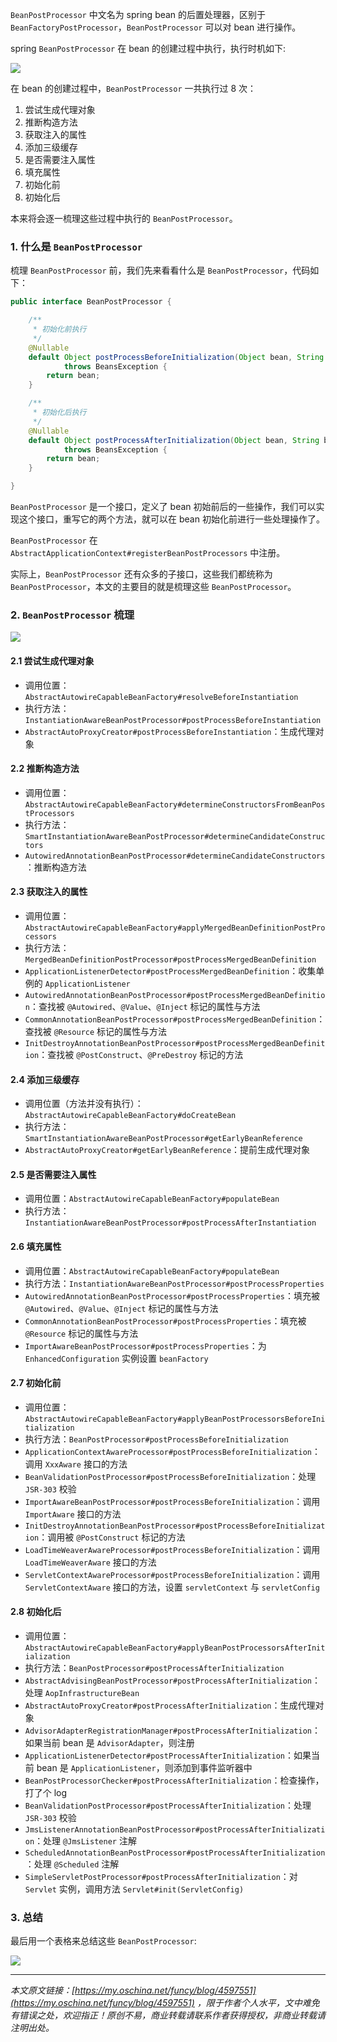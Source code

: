 `BeanPostProcessor` 中文名为 spring bean 的后置处理器，区别于 `BeanFactoryPostProcessor`，`BeanPostProcessor` 可以对 bean 进行操作。

spring `BeanPostProcessor` 在 bean 的创建过程中执行，执行时机如下:

![](https://java-tutorial.oss-cn-shanghai.aliyuncs.com/up-b7a4d4bc1bfbd76537e40cf843b0d18df93.png)

在 bean 的创建过程中，`BeanPostProcessor` 一共执行过 8 次：

1.  尝试生成代理对象
2.  推断构造方法
3.  获取注入的属性
4.  添加三级缓存
5.  是否需要注入属性
6.  填充属性
7.  初始化前
8.  初始化后

本来将会逐一梳理这些过程中执行的 `BeanPostProcessor`。

### 1\. 什么是 `BeanPostProcessor`

梳理 `BeanPostProcessor` 前，我们先来看看什么是 `BeanPostProcessor`，代码如下：

```java
public interface BeanPostProcessor {

    /**
     * 初始化前执行
     */
    @Nullable
    default Object postProcessBeforeInitialization(Object bean, String beanName) 
            throws BeansException {
        return bean;
    }

    /**
     * 初始化后执行
     */
    @Nullable
    default Object postProcessAfterInitialization(Object bean, String beanName) 
            throws BeansException {
        return bean;
    }

}

```

`BeanPostProcessor` 是一个接口，定义了 bean 初始前后的一些操作，我们可以实现这个接口，重写它的两个方法，就可以在 bean 初始化前进行一些处理操作了。

`BeanPostProcessor` 在 `AbstractApplicationContext#registerBeanPostProcessors` 中注册。

实际上，`BeanPostProcessor` 还有众多的子接口，这些我们都统称为 `BeanPostProcessor`，本文的主要目的就是梳理这些 `BeanPostProcessor`。

### 2. `BeanPostProcessor` 梳理

![](https://java-tutorial.oss-cn-shanghai.aliyuncs.com/up-102ca0d1e4db82a28871661241b05bc3956.png)

#### 2.1 尝试生成代理对象

*   调用位置：`AbstractAutowireCapableBeanFactory#resolveBeforeInstantiation`
*   执行方法：`InstantiationAwareBeanPostProcessor#postProcessBeforeInstantiation`
*   `AbstractAutoProxyCreator#postProcessBeforeInstantiation`：生成代理对象

#### 2.2 推断构造方法

*   调用位置：`AbstractAutowireCapableBeanFactory#determineConstructorsFromBeanPostProcessors`
*   执行方法：`SmartInstantiationAwareBeanPostProcessor#determineCandidateConstructors`
*   `AutowiredAnnotationBeanPostProcessor#determineCandidateConstructors`：推断构造方法

#### 2.3 获取注入的属性

*   调用位置：`AbstractAutowireCapableBeanFactory#applyMergedBeanDefinitionPostProcessors`
*   执行方法：`MergedBeanDefinitionPostProcessor#postProcessMergedBeanDefinition`
*   `ApplicationListenerDetector#postProcessMergedBeanDefinition`：收集单例的 `ApplicationListener`
*   `AutowiredAnnotationBeanPostProcessor#postProcessMergedBeanDefinition`：查找被 `@Autowired`、`@Value`、`@Inject` 标记的属性与方法
*   `CommonAnnotationBeanPostProcessor#postProcessMergedBeanDefinition`：查找被 `@Resource` 标记的属性与方法
*   `InitDestroyAnnotationBeanPostProcessor#postProcessMergedBeanDefinition`：查找被 `@PostConstruct`、`@PreDestroy` 标记的方法

#### 2.4 添加三级缓存

*   调用位置（方法并没有执行）：`AbstractAutowireCapableBeanFactory#doCreateBean`
*   执行方法：`SmartInstantiationAwareBeanPostProcessor#getEarlyBeanReference`
*   `AbstractAutoProxyCreator#getEarlyBeanReference`：提前生成代理对象

#### 2.5 是否需要注入属性

*   调用位置：`AbstractAutowireCapableBeanFactory#populateBean`
*   执行方法：`InstantiationAwareBeanPostProcessor#postProcessAfterInstantiation`

#### 2.6 填充属性

*   调用位置：`AbstractAutowireCapableBeanFactory#populateBean`
*   执行方法：`InstantiationAwareBeanPostProcessor#postProcessProperties`
*   `AutowiredAnnotationBeanPostProcessor#postProcessProperties`：填充被 `@Autowired`、`@Value`、`@Inject` 标记的属性与方法
*   `CommonAnnotationBeanPostProcessor#postProcessProperties`：填充被 `@Resource` 标记的属性与方法
*   `ImportAwareBeanPostProcessor#postProcessProperties`：为 `EnhancedConfiguration` 实例设置 `beanFactory`

#### 2.7 初始化前

*   调用位置：`AbstractAutowireCapableBeanFactory#applyBeanPostProcessorsBeforeInitialization`
*   执行方法：`BeanPostProcessor#postProcessBeforeInitialization`
*   `ApplicationContextAwareProcessor#postProcessBeforeInitialization`：调用 `XxxAware` 接口的方法
*   `BeanValidationPostProcessor#postProcessBeforeInitialization`：处理 `JSR-303` 校验
*   `ImportAwareBeanPostProcessor#postProcessBeforeInitialization`：调用 `ImportAware` 接口的方法
*   `InitDestroyAnnotationBeanPostProcessor#postProcessBeforeInitialization`：调用被 `@PostConstruct` 标记的方法
*   `LoadTimeWeaverAwareProcessor#postProcessBeforeInitialization`：调用 `LoadTimeWeaverAware` 接口的方法
*   `ServletContextAwareProcessor#postProcessBeforeInitialization`：调用 `ServletContextAware` 接口的方法，设置 `servletContext` 与 `servletConfig`

#### 2.8 初始化后

*   调用位置：`AbstractAutowireCapableBeanFactory#applyBeanPostProcessorsAfterInitialization`
*   执行方法：`BeanPostProcessor#postProcessAfterInitialization`
*   `AbstractAdvisingBeanPostProcessor#postProcessAfterInitialization`：处理 `AopInfrastructureBean`
*   `AbstractAutoProxyCreator#postProcessAfterInitialization`：生成代理对象
*   `AdvisorAdapterRegistrationManager#postProcessAfterInitialization`：如果当前 bean 是 `AdvisorAdapter`，则注册
*   `ApplicationListenerDetector#postProcessAfterInitialization`：如果当前 bean 是 `ApplicationListener`，则添加到事件监听器中
*   `BeanPostProcessorChecker#postProcessAfterInitialization`：检查操作，打了个 log
*   `BeanValidationPostProcessor#postProcessAfterInitialization`：处理 `JSR-303` 校验
*   `JmsListenerAnnotationBeanPostProcessor#postProcessAfterInitialization`：处理 `@JmsListener` 注解
*   `ScheduledAnnotationBeanPostProcessor#postProcessAfterInitialization`：处理 `@Scheduled` 注解
*   `SimpleServletPostProcessor#postProcessAfterInitialization`：对 `Servlet` 实例，调用方法 `Servlet#init(ServletConfig)`

### 3\. 总结

最后用一个表格来总结这些 `BeanPostProcessor`:

![](https://java-tutorial.oss-cn-shanghai.aliyuncs.com/up-b1117b66c4881f366669dab69b332164d8f.png)

* * *

_本文原文链接：[https://my.oschina.net/funcy/blog/4597551](https://my.oschina.net/funcy/blog/4597551) ，限于作者个人水平，文中难免有错误之处，欢迎指正！原创不易，商业转载请联系作者获得授权，非商业转载请注明出处。_